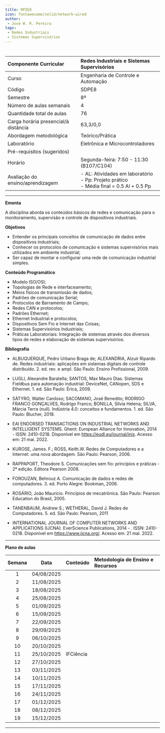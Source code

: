 ```yaml
---
title: RPIE8
icon: fontawesome/solid/network-wired
author:
 - José W. R. Pereira
tags:
 - Redes Industriais
 - Sistemas Supervisórios
---
```


#

| Componente Curricular | Redes Industriais e Sistemas Supervisórios |
|:---|:---|
| Curso | Engenharia de Controle e Automação |
| Código |SDPE8|
| Semestre | 8º|
| Número de aulas semanais | 4 |
| Quantidade total de aulas | 76 |
| Carga horária presencial/à distância | 63,3/0,0 |
| Abordagem metodológica | Teórico/Prática |
| Laboratório | Eletrônica e Microcontroladores |
| Pré-requisitos (sugeridos) |  |
| Horário | Segunda-feira: 7:50 - 11:30 (B107/C104) |
| Avaliação do ensino/aprendizagem | - AL: Atividades em laboratório <br> - Pp: Projeto prático <br> - Média final = 0.5 Al + 0.5 Pp |

---

**Ementa**

A disciplina aborda os conteúdos básicos de redes e comunicação para o monitoramento, supervisão e controle de dispositivos industriais.


**Objetivos**

- Entender os principais conceitos de comunicação de dados entre dispositivos industriais;
- Conhecer os protocolos de comunicação e sistemas supervisórios mais utilizados em ambiente industrial;
- Ser capaz de montar e configurar uma rede de comunicação industrial simples.


**Conteúdo Programático**

- Modelo ISO/OSI;
- Topologias de Rede e interfaceamento;
- Meios físicos de transmissão de dados;
- Padrões de comunicação Serial;
- Protocolos de Barramento de Campo;
- Redes CAN e protocolos;
- Padrões Ethernet;
- Ethernet Industrial e protocolos;
- Dispositivos Sem Fio e Internet das Coisas;
- Sistemas Supervisórios Industriais;
- Práticas Laboratoriais: Integração de sistemas através dos diversos tipos de redes e elaboração de sistemas supervisórios.

**Bibliografia**

- ALBUQUERQUE, Pedro Urbano Braga de; ALEXANDRIA, Alzuir Ripardo de. Redes industriais: aplicações em sistemas digitais de controle distribuído. 2. ed. rev. e ampl. São Paulo: Ensino Profissional, 2009.
- LUGLI, Alexandre Baratella; SANTOS, Max Mauro Dias. Sistemas Fieldbus para automação industrial: DeviceNet, CANopen, SDS e Ethernet. 1. ed. São Paulo: Érica, 2009.
- SÁTYRO, Walter Cardoso; SACOMANO, José Benedito; RODRIGO FRANCO GONÇALVES, Rodrigo Franco; BONILLA, Sílvia Helena; SILVA, Márcia Terra (null). Indústria 4.0: conceitos e fundamentos. 1. ed. São Paulo: Blucher, 2018.
- EAI ENDORSED TRANSACTIONS ON INDUSTRIAL NETWORKS AND INTELLIGENT SYSTEMS. Ghent: European Alliance for Innovation, 2014 - ISSN: 2410-0218. Disponível em <https://eudl.eu/journal/inis>. Acesso em: 21 mai. 2022.

- KUROSE, James. F.; ROSS, Keith.W. Redes de Computadores e a Internet: uma nova abordagem. São Paulo: Pearson, 2006.
- RAPPAPORT, Theodore S. Comunicações sem fio: princípios e práticas - 2ª edição. Editora Pearson 2008.
- FOROUZAN, Behrouz A. Comunicação de dados e redes de computadores. 3. ed. Porto Alegre: Bookman, 2006.
- ROSÁRIO, João Maurício. Princípios de mecatrônica. São Paulo: Pearson Education do Brasil, 2005.
- TANENBAUM, Andrew S.; WETHERAL, David J. Redes de Computadores. 5. ed. São Paulo: Pearson, 2011
- INTERNATIONAL JOURNAL OF COMPUTER NETWORKS AND APPLICATIONS (IJCNA). EverScience Publications, 2014 - . ISSN: 2410-0218. Disponível em <https://www.ijcna.org/>. Acesso em: 21 mai. 2022.

---

**Plano de aulas**

| Semana | Data | Conteúdo | Metodologia de Ensino e Recursos |
|:------:|:----:|:---------|:---------------------------------|
|  1 | 04/08/2025 |  |  |
|  2 | 11/08/2025 |  |  |
|  3 | 18/08/2025 |  |  |
|  4 | 25/08/2025 |  |  |
|  5 | 01/09/2025 |  |  |
|  6 | 15/09/2025 |  |  |
|  7 | 22/09/2025 |  |  |
|  8 | 29/09/2025 |  |  |
|  9 | 06/10/2025 |  |  |
| 10 | 20/10/2025 |  |  |
| 11 | 25/10/2025 |  IFCiência |  |
| 12 | 27/10/2025 |  |  |
| 13 | 03/11/2025 |  |  |
| 14 | 10/11/2025 |  |  |
| 15 | 17/11/2025 |  |  |
| 16 | 24/11/2025 |  |  |
| 17 | 01/12/2025 |  |  |
| 18 | 08/12/2025 |  |  |
| 19 | 15/12/2025 |  |  |



---
